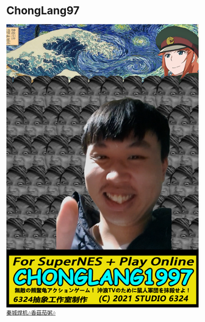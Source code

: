# ChongLang97
![image](https://github.com/MasterLiHongzhi/ChongLang97/blob/main/chonglang97.png)
[秦城焊机🎶香菇茄粥🎶](https://masterlihongzhi.github.io/ChongLang97/)

